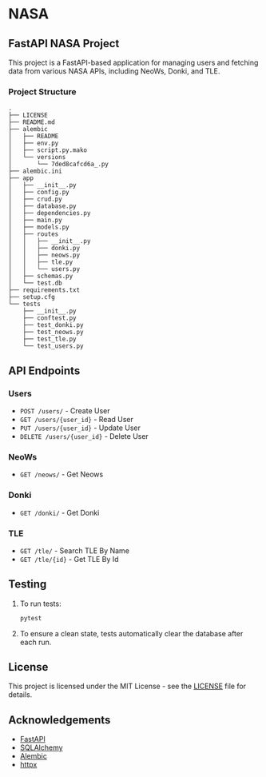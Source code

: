 # NASA

## FastAPI NASA Project

This project is a FastAPI-based application for managing users and fetching data from various NASA APIs, including NeoWs, Donki, and TLE.

### Project Structure

```
.
├── LICENSE
├── README.md
├── alembic
│   ├── README
│   ├── env.py
│   ├── script.py.mako
│   └── versions
│       └── 7ded8cafcd6a_.py
├── alembic.ini
├── app
│   ├── __init__.py
│   ├── config.py
│   ├── crud.py
│   ├── database.py
│   ├── dependencies.py
│   ├── main.py
│   ├── models.py
│   ├── routes
│   │   ├── __init__.py
│   │   ├── donki.py
│   │   ├── neows.py
│   │   ├── tle.py
│   │   └── users.py
│   ├── schemas.py
│   └── test.db
├── requirements.txt
├── setup.cfg
└── tests
    ├── __init__.py
    ├── conftest.py
    ├── test_donki.py
    ├── test_neows.py
    ├── test_tle.py
    └── test_users.py
```

## API Endpoints

### Users
- `POST /users/` - Create User
- `GET /users/{user_id}` - Read User
- `PUT /users/{user_id}` - Update User
- `DELETE /users/{user_id}` - Delete User

### NeoWs
- `GET /neows/` - Get Neows

### Donki
- `GET /donki/` - Get Donki

### TLE
- `GET /tle/` - Search TLE By Name
- `GET /tle/{id}` - Get TLE By Id

## Testing

1. To run tests:
    ```bash
    pytest
    ```

2. To ensure a clean state, tests automatically clear the database after each run.

## License

This project is licensed under the MIT License - see the [LICENSE](LICENSE) file for details.

## Acknowledgements

- [FastAPI](https://fastapi.tiangolo.com/)
- [SQLAlchemy](https://www.sqlalchemy.org/)
- [Alembic](https://alembic.sqlalchemy.org/)
- [httpx](https://www.python-httpx.org/)
